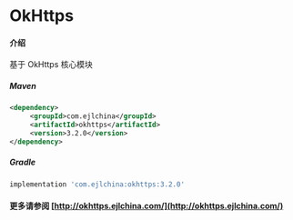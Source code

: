 # OkHttps

#### 介绍

基于 OkHttps 核心模块


##### Maven

```xml
<dependency>
     <groupId>com.ejlchina</groupId>
     <artifactId>okhttps</artifactId>
     <version>3.2.0</version>
</dependency>
```

##### Gradle

```groovy
implementation 'com.ejlchina:okhttps:3.2.0'
```

#### 更多请参阅 [http://okhttps.ejlchina.com/](http://okhttps.ejlchina.com/)
